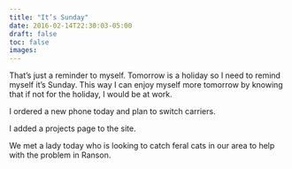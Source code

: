 ```yaml
---
title: "It’s Sunday"
date: 2016-02-14T22:30:03-05:00
draft: false
toc: false
images: 
---
```

That’s just a reminder to myself. Tomorrow is a holiday so I need to remind myself it’s Sunday. This way I can enjoy myself more tomorrow by knowing that if not for the holiday, I would be at work.

I ordered a new phone today and plan to switch carriers.

I added a projects page to the site.

We met a lady today who is looking to catch feral cats in our area to help with the problem in Ranson.
